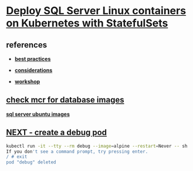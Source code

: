 # **[Deploy SQL Server Linux containers on Kubernetes with StatefulSets](https://learn.microsoft.com/en-us/sql/linux/sql-server-linux-kubernetes-best-practices-statefulsets?view=sql-server-ver16)**

## references

- **[best practices](https://learn.microsoft.com/en-us/sql/linux/sql-server-linux-kubernetes-best-practices-statefulsets?view=sql-server-ver16)**

- **[considerations](https://www.mssqltips.com/sqlservertip/6775/run-sql-server-on-kubernetes/)**

- **[workshop](https://github.com/microsoft/sqlworkshops-sql2019workshop/blob/master/sql2019workshop/07_SQLOnKubernetes.md)**

## **[check mcr for database images](https://mcr.microsoft.com/)**

**[sql server ubuntu images](https://mcr.microsoft.com/en-us/product/mssql/server/tags)**

## **[NEXT - create a debug pod](https://medium.com/@shambhand2020/create-the-various-debug-or-test-pod-inside-kubernetes-cluster-e4862c767b96)**

```bash
kubectl run -it --tty --rm debug --image=alpine --restart=Never -- sh
If you don't see a command prompt, try pressing enter.
/ # exit
pod "debug" deleted
```
